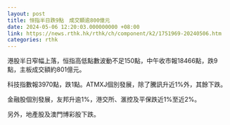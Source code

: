 ```yaml
---
layout: post
title: 恒指半日跌9點　成交額逾800億元
date: 2024-05-06 12:20:03.000000000 +08:00
link: https://news.rthk.hk/rthk/ch/component/k2/1751969-20240506.htm
categories: rthk
---
```


港股半日窄幅上落，恒指高低點數波動不足150點，中午收市報18466點，跌9點，主板成交額約801億元。

科技指數報3970點，跌1點。ATMXJ個別發展，除了騰訊升近1%外，其餘下跌。

金融股個別發展，友邦升逾1%，港交所、滙控及平保跌近1%至近2%。

另外，地產股及澳門博彩股下跌。
